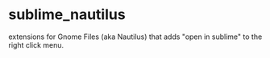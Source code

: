 # sublime_nautilus
extensions for Gnome Files (aka Nautilus) that adds "open in sublime" to the right click menu.
